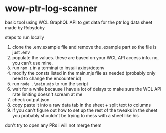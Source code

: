 # wow-ptr-log-scanner

basic tool using WCL GraphQL API to get data for the ptr log data sheet made by Robydoby

steps to run locally

1. clone the .env.example file and remove the .example part so the file is just .env
2. populate the values. these are based on your WCL API access info. no, you can't use mine.
3. run `npm i` in a terminal to install axios/dotenv
4. modify the consts listed in the main.mjs file as needed (probably only need to change the encounter id)
4. run `node .\main.mjs` to run the script
5. wait for a while because i have a lot of delays to make sure the WCL API rate limiting doesn't scream at me
6. check output.json
7. copy paste it into a raw data tab in the sheet + split text to columns
8. if you can't figure out how to set up the rest of the tweaks in the sheet you probably shouldn't be trying to mess with a sheet like his

don't try to open any PRs i will not merge them